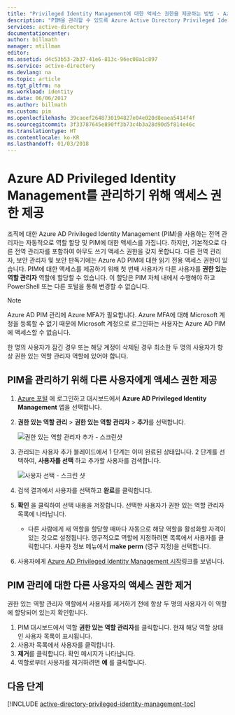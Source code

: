 ```yaml
---
title: "Privileged Identity Management에 대한 액세스 권한을 제공하는 방법 - Azure | Microsoft Docs"
description: "PIM을 관리할 수 있도록 Azure Active Directory Privileged Identity Management 확장을 사용하여 사용자에 역할을 추가하는 방법을 알아봅니다."
services: active-directory
documentationcenter: 
author: billmath
manager: mtillman
editor: 
ms.assetid: d4c53b53-2b37-41e6-813c-96ec08a1c897
ms.service: active-directory
ms.devlang: na
ms.topic: article
ms.tgt_pltfrm: na
ms.workload: identity
ms.date: 06/06/2017
ms.author: billmath
ms.custom: pim
ms.openlocfilehash: 39caeef2648730194827e04e020d8eaea5414f4f
ms.sourcegitcommit: 3f33787645e890ff3b73c4b3a28d90d5f814e46c
ms.translationtype: HT
ms.contentlocale: ko-KR
ms.lasthandoff: 01/03/2018
---
```

# <a name="giving-access-to-manage-azure-ad-privileged-identity-management"></a>Azure AD Privileged Identity Management를 관리하기 위해 액세스 권한 제공
조직에 대한 Azure AD Privileged Identity Management (PIM)을 사용하는 전역 관리자는 자동적으로 역할 할당 및 PIM에 대한 액세스를 가집니다. 하지만, 기본적으로 다른 전역 관리자를 포함하여 아무도 쓰기 액세스 권한을 갖지 못합니다. 다른 전역 관리자, 보안 관리자 및 보안 판독기에는 Azure AD PIM에 대한 읽기 전용 액세스 권한이 있습니다. PIM에 대한 액세스를 제공하기 위해 첫 번째 사용자가 다른 사용자를 **권한 있는 역할 관리자** 역할에 할당할 수 있습니다. 이 할당은 PIM 자체 내에서 수행해야 하고 PowerShell 또는 다른 포털을 통해 변경할 수 없습니다.

> [!NOTE]
> Azure AD PIM 관리에 Azure MFA가 필요합니다. Azure MFA에 대해 Microsoft 계정을 등록할 수 없기 때문에 Microsoft 계정으로 로그인하는 사용자는 Azure AD PIM에 액세스할 수 없습니다.
> 
> 

한 명의 사용자가 잠긴 경우 또는 해당 계정이 삭제된 경우 최소한 두 명의 사용자가 항상 권한 있는 역할 관리자 역할에 있어야 합니다.

## <a name="give-another-user-access-to-manage-pim"></a>PIM을 관리하기 위해 다른 사용자에게 액세스 권한 제공
1. [Azure 포털](https://portal.azure.com/) 에 로그인하고 대시보드에서 **Azure AD Privileged Identity Management** 앱을 선택합니다.
2. **권한 있는 역할 관리** > **권한 있는 역할 관리자** > **추가**를 선택합니다.
   
    ![권한 있는 역할 관리자 추가 - 스크린샷][1]
3. 관리되는 사용자 추가 블레이드에서 1 단계는 이미 완료된 상태입니다. 2 단계를 선택하여, **사용자를 선택** 하고 추가할 사용자를 검색합니다.
   
    ![사용자 선택 - 스크린 샷][2]
4. 검색 결과에서 사용자를 선택하고 **완료**를 클릭합니다.
5. **확인** 을 클릭하여 선택 내용을 저장합니다. 선택한 사용자가 권한 있는 역할 관리자 목록에 나타납니다.
   
   * 다른 사람에게 새 역할을 할당할 때마다 자동으로 해당 역할을 활성화할 자격이 있는 것으로 설정됩니다. 영구적으로 역할에 지정하려면 목록에서 사용자를 클릭합니다. 사용자 정보 메뉴에서 **make perm** (영구 지정)을 선택합니다.
6. 사용자에게 [Azure AD Privileged Identity Management 시작](active-directory-privileged-identity-management-getting-started.md)링크를 보냅니다.

## <a name="remove-another-users-access-rights-for-managing-pim"></a>PIM 관리에 대한 다른 사용자의 액세스 권한 제거
권한 있는 역할 관리자 역할에서 사용자를 제거하기 전에 항상 두 명의 사용자가 이 역할에 할당되어 있는지 확인합니다.

1. PIM 대시보드에서 역할 **권한 있는 역할 관리자**를 클릭합니다.  현재 해당 역할 상태인 사용자 목록이 표시됩니다.
2. 사용자 목록에서 사용자를 클릭합니다.
3. **제거**를 클릭합니다.  확인 메시지가 나타납니다.
4. 역할로부터 사용자를 제거하려면 **예** 를 클릭합니다.

<!--Every topic should have next steps and links to the next logical set of content to keep the customer engaged-->
## <a name="next-steps"></a>다음 단계
[!INCLUDE [active-directory-privileged-identity-management-toc](../../includes/active-directory-privileged-identity-management-toc.md)]

<!--Image references-->

[1]: ./media/active-directory-privileged-identity-management-how-to-give-access-to-pim/PIM_add_PRA.png
[2]: ./media/active-directory-privileged-identity-management-how-to-give-access-to-pim/PIM_select_users.png
